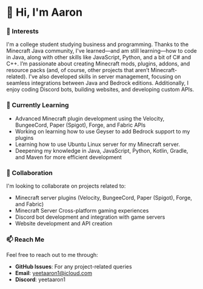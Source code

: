 # 👋 Hi, I'm Aaron

### 👀 Interests
I'm a college student studying business and programming. Thanks to the Minecraft Java community, I've learned—and am still learning—how to code in Java, along with other skills like JavaScript, Python, and a bit of C# and C++. I’m passionate about creating Minecraft mods, plugins, addons, and resource packs (and, of course, other projects that aren’t Minecraft-related). I've also developed skills in server management, focusing on seamless integrations between Java and Bedrock editions. Additionally, I enjoy coding Discord bots, building websites, and developing custom APIs.

### 🌱 Currently Learning
- Advanced Minecraft plugin development using the Velocity, BungeeCord, Paper (Spigot), Forge, and Fabric APIs
- Working on learning how to use Geyser to add Bedrock support to my plugins
- Learning how to use Ubuntu Linux server for my Minecraft server.
- Deepening my knowledge in Java, JavaScript, Python, Kotlin, Gradle, and Maven for more efficient development

### 💞️ Collaboration
I'm looking to collaborate on projects related to:
- Minecraft server plugins (Velocity, BungeeCord, Paper (Spigot), Forge, and Fabric)
- Minecraft Server Cross-platform gaming experiences
- Discord bot development and integration with game servers
- Website development and API creation

### 📫 Reach Me
Feel free to reach out to me through:
- **GitHub Issues**: For any project-related queries
- **Email**: [yeetaaron1@icloud.com](mailto:yeetaaron1@icloud.com)
- **Discord**: yeetaaron1

<!---
yeetaaron1/yeetaaron1 is a ✨ special ✨ repository because its `README.md` (this file) appears on your GitHub profile.
You can click the Preview link to take a look at your changes.
--->
